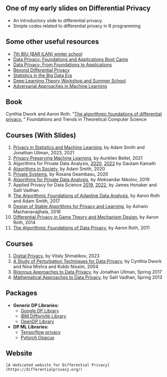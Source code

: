 ## One of my early slides on Differential Privacy
* An introductory slide to differential privacy.
* Simple codes related to differential privacy in R programming
## Some other useful resources 
 * [7th BIU (BAR ILAN) winter school](https://www.youtube.com/playlist?list=PL8Vt-7cSFnw1li73YXZdTaiAeXFkmWWRh)
 * [Data Privacy: Foundations and Applications Boot Camp](https://youtube.com/playlist?list=PLgKuh-lKre11tx27MfGdff-SZwrYVEJ52&feature=shared)
 * [Data Privacy: From Foundations to Applications ](https://youtube.com/playlist?list=PLgKuh-lKre127daQmgd6Kq2PjV2Me6zP0&feature=shared)
 * [Beyond Differential Privacy](https://youtube.com/playlist?list=PLgKuh-lKre11iWnOvMCamL7hRDBUJhnxq&feature=shared)
 * [ Statistics in the Big Data Era ](https://youtube.com/playlist?list=PLgKuh-lKre13dRlx8GXoFWG8zqL8CnYN_&feature=shared)
 * [Deep Learning Theory Workshop and Summer School](https://youtube.com/playlist?list=PLgKuh-lKre10YK4RZ6mMylo3ftx_JJYYM&feature=shared)
 * [Adversarial Approaches in Machine Learning ](https://youtube.com/playlist?list=PLgKuh-lKre10nDWIOpTW_G0g8HLWuLt7U&feature=shared)
    
## Book
Cynthia Dwork and Aaron Roth. "[The algorithmic foundations of differential privacy.](https://www.cis.upenn.edu/~aaroth/Papers/privacybook.pdf)
" Foundations and Trends in Theoretical Computer Science
## Courses (With Slides)
1. [Privacy in Statistics and Machine Learning](https://dpcourse.github.io/), by Adam Smith and Jonathan Ullman, 2023, 2021
2. [Privacy Preserving Machine Learning](http://researchers.lille.inria.fr/abellet/teaching/private_machine_learning_course.html), by Aurélien Bellet, 2021
3. Algorithms for Private Data Analysis, [2020](http://www.gautamkamath.com/CS860-fa2020.html), [2022](http://www.gautamkamath.com/courses/CS860-fa2022.html) by Gautam Kamath
4. [Algorithms in Society](https://docs.google.com/document/d/1MO9DSbJMMnJxgml3uwYRgw2LaXPzUaDGyDM1CU6Z-Tk/edit), by Adam Smith, 2020
5. [Private Systems](https://columbia.github.io/private-systems-class/), by Roxana Geambasu, 2020
6. [Algorithms for Private Data Analysis](http://www.cs.toronto.edu/~anikolov/CSC2412F19/CSC2412.html), by Aleksandar Nikolov, 2019
7. Applied Privacy for Data Science [2019](http://people.seas.harvard.edu/~salil/cs208/), [2022](https://opendp.github.io/cs208/), by James Honaker and Salil Vadhan
8. [The Algorithmic Foundations of Adaptive Data Analysis](https://adaptivedataanalysis.com/), by Aaron Roth and Adam Smith, 2017
9. [Design of Stable Algorithms for Privacy and Learning](https://courses.cs.duke.edu//fall16/compsci590.3/),  by Ashwin Machanavajjhala, 2016
10. [Differential Privacy in Game Theory and Mechanism Design](https://www.cis.upenn.edu/~aaroth/courses/gametheoryprivacyS14.html), by Aaron Roth, 2014
11. [The Algorithmic Foundations of Data Privacy](https://www.cis.upenn.edu/~aaroth/courses/privacyF11.html), by Aaron Roth, 2011




## Courses
1.  [Digital Privacy](https://www.cs.cornell.edu/~shmat/courses/cs6434/), by Vitaly Shmatikov, 2023
2.  [ A Study of Perturbation Techniques for Data Privacy](http://theory.stanford.edu/~nmishra/cs369-2004.html), by Cynthia Dwork and Nina Mishra and Kobbi Nissim, 2004
3. [Rigorous Approaches to Data Privacy](https://www.khoury.northeastern.edu/home/jullman/cs7880s17/syllabus.html), by Jonathan Ullman, Spring 2017
4. [Mathematical Approaches to Data Privacy](http://people.seas.harvard.edu/~salil/diffprivcourse/spring13/), by Salil Vadhan, Spring 2013

## Packages
* **Generic DP Libraries:**
    * [Google DP Library](https://github.com/google/differential-privacy)
    * [IBM Diffprivlib Library](https://github.com/IBM/differential-privacy-library)
    * [OpenDP Library](https://github.com/opendp/opendp)
* **DP ML Libraries:**
    * [Tensorflow privacy](https://github.com/tensorflow/privacy)
    * [Pytorch Opacus](https://github.com/pytorch/opacus)
 
## **Website**
    [A dedicated website for Differential Privacy](https://differentialprivacy.org/)
